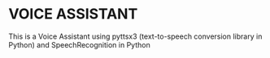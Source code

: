 
# VOICE ASSISTANT

This is a Voice Assistant using pyttsx3 (text-to-speech conversion library in Python) and SpeechRecognition in Python

